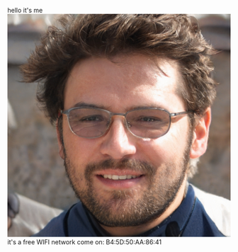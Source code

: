 hello it's me
![Alt text](image.jpeg "Jack 3.5")
it's a free WIFI network come on: B4:5D:50:AA:86:41
